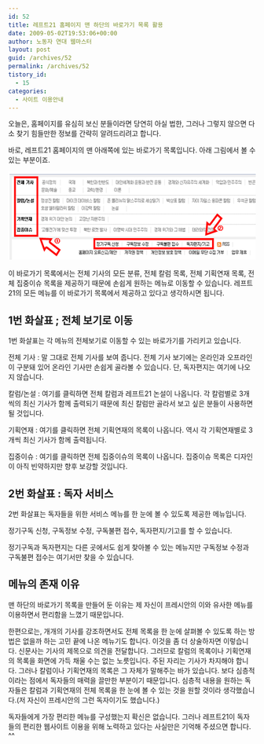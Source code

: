 ```yaml
---
id: 52
title: 레프트21 홈페이지 맨 하단의 바로가기 목록 활용
date: 2009-05-02T19:53:06+00:00
author: 노동자 연대 웹마스터
layout: post
guid: /archives/52
permalink: /archives/52
tistory_id:
  - 15
categories:
  - 사이트 이용안내
---
```

오늘은, 홈페이지를 유심히 보신 분들이라면 당연히 아실 법한, 그러나 그렇지 않으면 다소 찾기 힘들만한 정보를 간략히 알려드리려고 합니다.

바로, 레프트21 홈페이지의 맨 아래쪽에 있는 바로가기 목록입니다. 아래 그림에서 볼 수 있는 부분이죠.

<p style="text-align: center;">
  <img src="/wp-content/uploads/1/cfile25.uf.207DE4524D0846F92A7091.gif" width="560" height="180" alt="사용자 삽입 이미지" title="" />
</p>

이 바로가기 목록에서는 전체 기사의 모든 분류, 전체 칼럼 목록, 전체 기획연재 목록, 전체 집중이슈 목록을 제공하기 때문에 손쉽게 원하는 메뉴로 이동할 수 있습니다. 레프트21의 모든 메뉴를 이 바로가기 목록에서 제공하고 있다고 생각하시면 됩니다.

## 1번 화살표 ; 전체 보기로 이동

1번 화살표는 각 메뉴의 전체보기로 이동할 수 있는 바로가기를 가리키고 있습니다.

전체 기사 : 말 그대로 전체 기사를 보여 줍니다. 전체 기사 보기에는 온라인과 오프라인이 구분돼 있어 온라인 기사만 손쉽게 골라볼 수 있습니다. 단, 독자편지는 여기에 나오지 않습니다.

칼럼/논설 : 여기를 클릭하면 전체 칼럼과 레프트21 논설이 나옵니다. 각 칼럼별로 3개 씩의 최신 기사가 함께 출력되기 때문에 최신 칼럼만 골라서 보고 싶은 분들이 사용하면 될 것입니다.

기획연재 : 여기를 클릭하면 전체 기획연재의 목록이 나옵니다. 역시 각 기획연재별로 3개씩 최신 기사가 함께 출력됩니다.

집중이슈 : 여기를 클릭하면 전체 집중이슈의 목록이 나옵니다. 집중이슈 목록은 디자인이 아직 빈약하지만 향후 보강할 것입니다.

## 2번 화살표 : 독자 서비스

2번 화살표는 독자들을 위한 서비스 메뉴를 한 눈에 볼 수 있도록 제공한 메뉴입니다.

정기구독 신청, 구독정보 수정, 구독불편 접수, 독자편지/기고를 할 수 있습니다.

정기구독과 독자편지는 다른 곳에서도 쉽게 찾아볼 수 있는 메뉴지만 구독정보 수정과 구독불편 접수는 여기서만 찾을 수 있습니다.

## 메뉴의 존재 이유

맨 하단의 바로가기 목록을 만들어 둔 이유는 제 자신이 프레시안의 이와 유사한 메뉴를 이용하면서 편리함을 느꼈기 때문입니다.

한편으로는, 개개의 기사를 강조하면서도 전체 목록을 한 눈에 살펴볼 수 있도록 하는 방법은 없을까 하는 고민 끝에 나온 메뉴기도 합니다. 이것을 좀 더 상술하자면 이렇습니다. 신문사는 기사의 제목으로 의견을 전달합니다. 그러므로 칼럼의 목록이나 기획연재의 목록을 화면에 가득 채울 수는 없는 노릇입니다. 주된 자리는 기사가 차지해야 합니다. 그러나 칼럼이나 기획연재의 목록은 그 자체가 말해주는 바가 있습니다. 보다 심층적이라는 점에서 독자들의 매력을 끌만한 부분이기 때문입니다. 심층적 내용을 원하는 독자들은 칼럼과 기획연재의 전체 목록을 한 눈에 볼 수 있는 것을 원할 것이라 생각했습니다.(저 자신이 프레시안의 그런 독자이기도 했습니다.)

독자들에게 가장 편리한 메뉴를 구성했는지 확신은 없습니다. 그러나 레프트21이 독자들의 편리한 웹사이트 이용을 위해 노력하고 있다는 사실만은 기억해 주셨으면 합니다. ^^